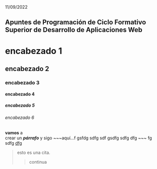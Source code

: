 11/09/2022
## Apuntes de Programación de Ciclo Formativo Superior de Desarrollo de Aplicaciones Web

# encabezado 1
## encabezado 2
### encabezado 3
#### encabezado 4
##### encabezado 5
###### encabezado 6


**vamos** a &nbsp;&nbsp;&nbsp;&nbsp;&nbsp;&nbsp; <br/> crear un ***párrafo***
y  sigo ~~~aquí...f gsfdg sdfg sdf gsdfg sdfg dfg ~~~ fg sdfg <u>dfg</u>

> esto es una cita.
>> continua
